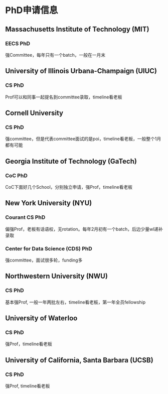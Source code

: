 # PhD申请信息

## Massachusetts Institute of Technology (MIT)
### EECS PhD
强Committee，每年只有一个batch，一般在一月末

## University of Illinois Urbana-Champaign (UIUC)
### CS PhD
Prof可以和同事一起提名到committee录取，timeline看老板

## Cornell University
### CS PhD
强committee，但是代表committee面试的是poi，timeline看老板，一般整个1月都有可能

## Georgia Institute of Technology (GaTech)
### CoC PhD
CoC下面好几个School，分别独立申请，强Prof，timeline看老板

## New York University (NYU)
### Courant CS PhD
偏强Prof，老板有话语权，无rotation。每年2月初有一个batch，后边少量wl递补录取
### Center for Data Science (CDS) PhD
强committee，面试很多轮，funding多

## Northwestern University (NWU)
### CS PhD
基本强Prof, 一般一年两批左右，timeline看老板，第一年全员fellowship

## University of Waterloo
### CS PhD
强Prof，timeline看老板

## University of California, Santa Barbara (UCSB)
### CS PhD
强Prof, timeline看老板
